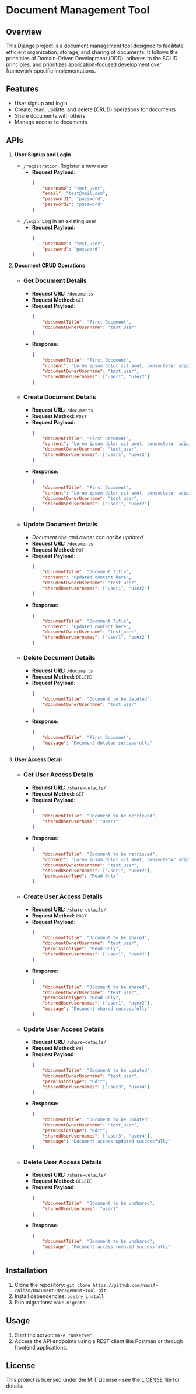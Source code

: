 # Document Management Tool

## Overview
This Django project is a document management tool designed to facilitate efficient organization, storage, and sharing of documents. It follows the principles of Domain-Driven Development (DDD), adheres to the SOLID principles, and prioritizes application-focused development over framework-specific implementations.

## Features
- User signup and login
- Create, read, update, and delete (CRUD) operations for documents
- Share documents with others
- Manage access to documents

## APIs
1. **User Signup and Login**
    - `/registration`: Register a new user
      - **Request Payload:**
        ```json
        {
            "username": "test_user",
            "email": "test@mail.com",
            "password1": "password",
            "password2": "password"
        }
        ```
    - `/login`: Log in an existing user
      - **Request Payload:**
        ```json
        {
            "username": "test_user",
            "password": "password"
        }
        ```

2. **Document CRUD Operations**
   - ### Get Document Details
        - **Request URL:** `/documents`
        - **Request Method:** `GET`
        - **Request Payload:**
          ```json
          {
              "documentTitle": "First Document",
              "documentOwnerUsername": "test_user"
          }
          ```
        - **Response:**
          ```json
          {
              "documentTitle": "First Document",
              "content": "Lorem ipsum dolor sit amet, consectetur adipiscing elit.",
              "documentOwnerUsername": "test_user",
              "sharedUserUsernames": ["user1", "user2"]
          }
          ```
   - ### Create Document Details
       - **Request URL:** `/documents`
       - **Request Method:** `POST`
       - **Request Payload:**
         ```json
         {
             "documentTitle": "First Document",
             "content": "Lorem ipsum dolor sit amet, consectetur adipiscing elit.",
             "documentOwnerUsername": "test_user",
             "sharedUserUsernames": ["user1", "user2"]
         }
         ```
       - **Response:**
         ```json
         {
             "documentTitle": "First Document",
             "content": "Lorem ipsum dolor sit amet, consectetur adipiscing elit.",
             "documentOwnerUsername": "test_user",
             "sharedUserUsernames": ["user1", "user2"]
         }
         ```

   - ### Update Document Details 
       - _Document title and owner can not be updated_
       - **Request URL:** `/documents`
       - **Request Method:** `PUT`
       - **Request Payload:**
         ```json
         {
             "documentTitle": "Document Title",
             "content": "Updated content here",
             "documentOwnerUsername": "test_user",
             "sharedUserUsernames": ["user1", "user2"]
         }
         ```
       - **Response:**
         ```json
         {
             "documentTitle": "Document Title",
             "content": "Updated content here",
             "documentOwnerUsername": "test_user",
             "sharedUserUsernames": ["user1", "user2"]
         }
         ```
   - ### Delete Document Details
       - **Request URL:** `/documents`
       - **Request Method:** `DELETE`
       - **Request Payload:**
         ```json
         {
             "documentTitle": "Document to be deleted",
             "documentOwnerUsername": "test_user"
         }
         ```
       - **Response:**
         ```json
         {
             "documentTitle": "First Document",
             "message": "Document deleted successfully"
         }
         ```

3. **User Access Detail**
   - ### Get User Access Details
       - **Request URL:** `/share-details/`
       - **Request Method:** `GET`
       - **Request Payload:**
         ```json
         {
             "documentTitle": "Document to be retrieved",
             "sharedUserUsername": "user1"
         }
         ```
       - **Response:**
         ```json
         {
             "documentTitle": "Document to be retrieved",
             "content": "Lorem ipsum dolor sit amet, consectetur adipiscing elit.",
             "documentOwnerUsername": "test_user",
             "sharedUserUsernames": ["user1", "user2"],
             "permissionType": "Read Only"
         }
         ```
   - ### Create User Access Details
       - **Request URL:** `/share-details/`
       - **Request Method:** `POST`
       - **Request Payload:**
         ```json
         {
             "documentTitle": "Document to be shared",
             "documentOwnerUsername": "test_user",
             "permissionType": "Read Only",
             "sharedUserUsernames": ["user1", "user2"]
         }
         ```
       - **Response:**
         ```json
         {
             "documentTitle": "Document to be shared",
             "documentOwnerUsername": "test_user",
             "permissionType": "Read Only",
             "sharedUserUsernames": ["user1", "user2"],
             "message": "Document shared successfully"
         }
         ```
   - ### Update User Access Details
       - **Request URL:** `/share-details/`
       - **Request Method:** `PUT`
       - **Request Payload:**
         ```json
         {
             "documentTitle": "Document to be updated",
             "documentOwnerUsername": "test_user",
             "permissionType": "Edit",
             "sharedUserUsernames": ["user3", "user4"]
         }
         ```
       - **Response:**
         ```json
         {
             "documentTitle": "Document to be updated",
             "documentOwnerUsername": "test_user",
             "permissionType": "Edit",
             "sharedUserUsernames": ["user3", "user4"],
             "message": "Document access updated successfully"
         }
         ```

   - ### Delete User Access Details
       - **Request URL:** `/share-details/`
       - **Request Method:** `DELETE`
       - **Request Payload:**
         ```json
         {
             "documentTitle": "Document to be unshared",
             "sharedUserUsername": "user1"
         }
         ```
       - **Response:**
         ```json
         {
             "documentTitle": "Document to be unshared",
             "message": "Document access removed successfully"
         }
         ```

## Installation
1. Clone the repository: `git clone https://github.com/nasif-raihan/Document-Management-Tool.git`
2. Install dependencies: `poetry install`
3. Run migrations: `make migrate`

## Usage
1. Start the server: `make runserver`
2. Access the API endpoints using a REST client like Postman or through frontend applications.

## License
This project is licensed under the MIT License - see the [LICENSE](https://opensource.org/license/mit) file for details.
